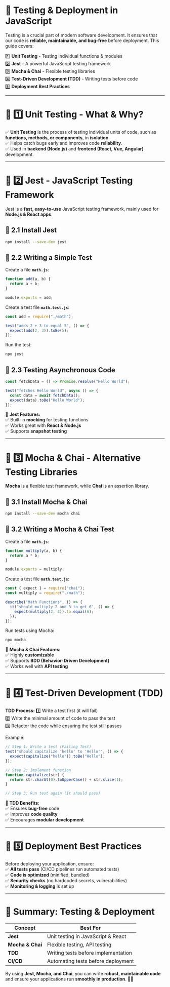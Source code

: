 # 🧪 **Testing & Deployment in JavaScript**
Testing is a crucial part of modern software development. It ensures that our code is **reliable, maintainable, and bug-free** before deployment. This guide covers:

1️⃣ **Unit Testing** - Testing individual functions & modules  
2️⃣ **Jest** - A powerful JavaScript testing framework  
3️⃣ **Mocha & Chai** - Flexible testing libraries  
4️⃣ **Test-Driven Development (TDD)** - Writing tests before code  
5️⃣ **Deployment Best Practices**  

---

# 📌 **1️⃣ Unit Testing - What & Why?**
✅ **Unit Testing** is the process of testing individual units of code, such as **functions, methods, or components**, in **isolation**.  
✅ Helps catch bugs early and improves code **reliability**.  
✅ Used in **backend (Node.js)** and **frontend (React, Vue, Angular)** development.  

---

# 📌 **2️⃣ Jest - JavaScript Testing Framework**
Jest is a **fast, easy-to-use** JavaScript testing framework, mainly used for **Node.js & React apps**.

## 🔹 **2.1 Install Jest**
```sh
npm install --save-dev jest
```

## 🔹 **2.2 Writing a Simple Test**
Create a file **`math.js`**:
```js
function add(a, b) {
  return a + b;
}

module.exports = add;
```

Create a test file **`math.test.js`**:
```js
const add = require("./math");

test("adds 2 + 3 to equal 5", () => {
  expect(add(2, 3)).toBe(5);
});
```

Run the test:
```sh
npx jest
```

## 🔹 **2.3 Testing Asynchronous Code**
```js
const fetchData = () => Promise.resolve("Hello World");

test("fetches Hello World", async () => {
  const data = await fetchData();
  expect(data).toBe("Hello World");
});
```

📌 **Jest Features:**  
✅ Built-in **mocking** for testing functions  
✅ Works great with **React & Node.js**  
✅ Supports **snapshot testing**  

---

# 📌 **3️⃣ Mocha & Chai - Alternative Testing Libraries**
**Mocha** is a flexible test framework, while **Chai** is an assertion library.

## 🔹 **3.1 Install Mocha & Chai**
```sh
npm install --save-dev mocha chai
```

## 🔹 **3.2 Writing a Mocha & Chai Test**
Create a file **`math.js`**:
```js
function multiply(a, b) {
  return a * b;
}

module.exports = multiply;
```

Create a test file **`math.test.js`**:
```js
const { expect } = require("chai");
const multiply = require("./math");

describe("Math Functions", () => {
  it("should multiply 2 and 3 to get 6", () => {
    expect(multiply(2, 3)).to.equal(6);
  });
});
```

Run tests using Mocha:
```sh
npx mocha
```

📌 **Mocha & Chai Features:**  
✅ Highly **customizable**  
✅ Supports **BDD (Behavior-Driven Development)**  
✅ Works well with **API testing**  

---

# 📌 **4️⃣ Test-Driven Development (TDD)**
**TDD Process:**
1️⃣ Write a test first (it will fail)  
2️⃣ Write the minimal amount of code to pass the test  
3️⃣ Refactor the code while ensuring the test still passes  

Example:
```js
// Step 1: Write a test (Failing Test)
test("should capitalize 'hello' to 'Hello'", () => {
  expect(capitalize("hello")).toBe("Hello");
});

// Step 2: Implement function
function capitalize(str) {
  return str.charAt(0).toUpperCase() + str.slice(1);
}

// Step 3: Run test again (It should pass)
```

📌 **TDD Benefits:**  
✅ Ensures **bug-free** code  
✅ Improves **code quality**  
✅ Encourages **modular development**  

---

# 📌 **5️⃣ Deployment Best Practices**
Before deploying your application, ensure:  
✅ **All tests pass** (CI/CD pipelines run automated tests)  
✅ **Code is optimized** (minified, bundled)  
✅ **Security checks** (no hardcoded secrets, vulnerabilities)  
✅ **Monitoring & logging** is set up  

---

# 🚀 **Summary: Testing & Deployment**
| **Concept**            | **Best For**                         |
|-----------------------|----------------------------------|
| **Jest**             | Unit testing in JavaScript & React |
| **Mocha & Chai**     | Flexible testing, API testing    |
| **TDD**              | Writing tests before implementation |
| **CI/CD**            | Automating tests before deployment |

By using **Jest, Mocha, and Chai**, you can write **robust, maintainable code** and ensure your applications run **smoothly in production**. 🚀🔧